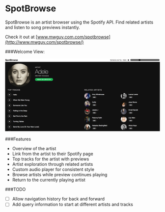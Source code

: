 # SpotBrowse

SpotBrowse is an artist browser using the Spotify API. Find related artists and listen to song previews instantly.

Check it out at [www.mwguy.com.com/spotbrowse](http://www.mwguy.com/spotbrowse/)

###Welcome View:

![welcome]

###Features
* Overview of the artist
* Link from the artist to their Spotify page
* Top tracks for the artist with previews
* Artist exploration through related artists
* Custom audio player for consistent style
* Browse artists while preview continues playing
* Return to the currently playing artist

###TODO
- [ ] Allow navigation history for back and forward
- [ ] Add query information to start at different artists and tracks

[welcome]: ./docs/images/welcome.png

